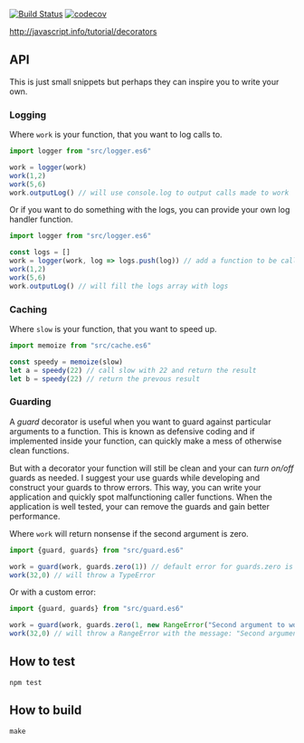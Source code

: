 [![Build Status](https://travis-ci.org/dotnetCarpenter/decorators.svg?branch=master)](https://travis-ci.org/dotnetCarpenter/decorators)
[![codecov](https://codecov.io/gh/dotnetCarpenter/decorators/branch/master/graph/badge.svg)](https://codecov.io/gh/dotnetCarpenter/decorators)


http://javascript.info/tutorial/decorators

## API
This is just small snippets but perhaps they
can inspire you to write your own. 

### Logging
Where `work` is your function, that you want to log calls to.

```js
import logger from "src/logger.es6"

work = logger(work)
work(1,2)
work(5,6)
work.outputLog() // will use console.log to output calls made to work
```

Or if you want to do something with the logs, you can provide your own
log handler function.

```js
import logger from "src/logger.es6"

const logs = []
work = logger(work, log => logs.push(log)) // add a function to be called for each log
work(1,2)
work(5,6)
work.outputLog() // will fill the logs array with logs
```

### Caching
Where `slow` is your function, that you want to speed up. 

```js
import memoize from "src/cache.es6"

const speedy = memoize(slow)
let a = speedy(22) // call slow with 22 and return the result
let b = speedy(22) // return the prevous result
```

### Guarding
A *guard* decorator is useful when you want to guard against
particular arguments to a function. This is known as defensive
coding and if implemented inside your function, can quickly
make a mess of otherwise clean functions.

But with a decorator your function will still be clean and
your can *turn on/off* guards as needed. I suggest your use
guards while developing and construct your guards to throw
errors. This way, you can write your application and quickly
spot malfunctioning caller functions. When the application
is well tested, your can remove the guards and gain better
performance.

Where `work` will return nonsense if the second argument is zero.

```js
import {guard, guards} from "src/guard.es6"

work = guard(work, guards.zero(1)) // default error for guards.zero is TypeError
work(32,0) // will throw a TypeError
```

Or with a custom error:

```js
import {guard, guards} from "src/guard.es6"

work = guard(work, guards.zero(1, new RangeError("Second argument to work MUST be between 1-100")))
work(32,0) // will throw a RangeError with the message: "Second argument to work MUST be between 1-100"
```

## How to test
`npm test`

## How to build
`make`